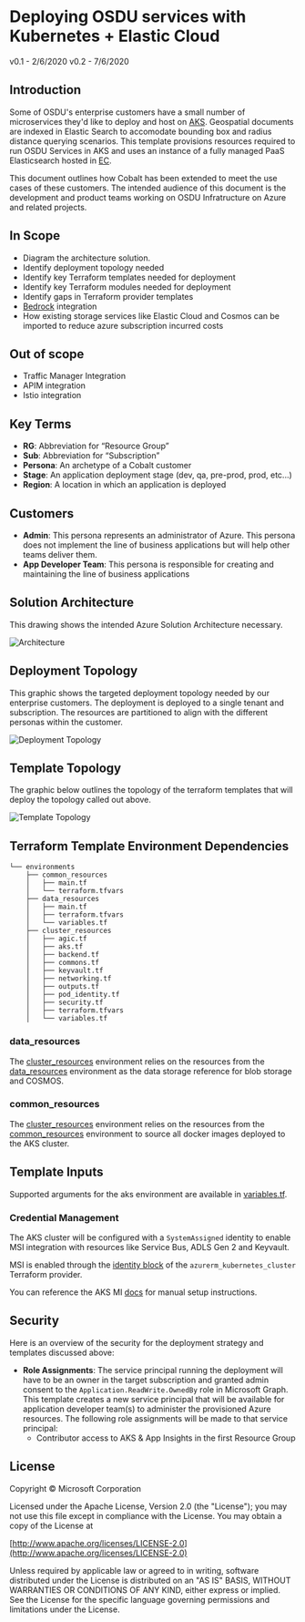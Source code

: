 # Deploying OSDU services with Kubernetes + Elastic Cloud

v0.1 - 2/6/2020
v0.2 - 7/6/2020

## Introduction

Some of OSDU's enterprise customers have a small number of microservices they'd like to deploy and host on [AKS](https://docs.microsoft.com/en-us/azure/aks/). Geospatial documents are indexed in Elastic Search to accomodate bounding box and radius distance querying scenarios. This template provisions resources required to run OSDU Services in AKS and uses an instance of a fully managed PaaS Elasticsearch hosted in [EC](https://www.elastic.co/cloud/).

This document outlines how Cobalt has been extended to meet the use cases of these customers. The intended audience of this document is the development and product teams working on OSDU Infratructure on Azure and related projects.

## In Scope

- Diagram the architecture solution.
- Identify deployment topology needed
- Identify key Terraform templates needed for deployment
- Identify key Terraform modules needed for deployment
- Identify gaps in Terraform provider templates
- [Bedrock](https://github.com/microsoft/bedrock) integration
- How existing storage services like Elastic Cloud and Cosmos can be imported to reduce azure subscription incurred costs

## Out of scope

- Traffic Manager Integration
- APIM integration
- Istio integration

## Key Terms
- **RG**: Abbreviation for “Resource Group”
- **Sub**: Abbreviation for “Subscription”
- **Persona**: An archetype of a Cobalt customer
- **Stage**: An application deployment stage (dev, qa, pre-prod, prod, etc...)
- **Region**: A location in which an application is deployed


## Customers
- **Admin**: This persona represents an administrator of Azure. This persona does not implement the line of business applications but will help other teams deliver them.
- **App Developer Team**: This persona is responsible for creating and maintaining the line of business applications

## Solution Architecture

This drawing shows the intended Azure Solution Architecture necessary.

![Architecture](images/architecture.png "Architecture")

## Deployment Topology

This graphic shows the targeted deployment topology needed by our enterprise customers. The deployment is deployed to a single tenant and subscription. The resources are partitioned to align with the different personas within the customer.

![Deployment Topology](images/topology.png "Deployment Topology")

## Template Topology

The graphic below outlines the topology of the terraform templates that will deploy the topology called out above.

![Template Topology](images/template.png "Template Topology")

## Terraform Template Environment Dependencies

```
└── environments
    ├── common_resources
    │   ├── main.tf
    │   └── terraform.tfvars
    ├── data_resources
    │   ├── main.tf
    │   ├── terraform.tfvars
    │   └── variables.tf
    ├── cluster_resources
    │   ├── agic.tf
    │   ├── aks.tf
    │   ├── backend.tf
    │   ├── commons.tf
    │   ├── keyvault.tf
    │   ├── networking.tf
    │   ├── outputs.tf
    │   ├── pod_identity.tf
    │   ├── security.tf
    │   ├── terraform.tfvars
    │   └── variables.tf
```
### data_resources

The [cluster_resources](../../environments/cluster_resources/variables.tf) environment relies on the resources from the [data_resources](../../environments/data_resources/variables.tf) environment as the data storage reference for blob storage and COSMOS. 

### common_resources

The [cluster_resources](../../environments/cluster_resources/variables.tf) environment relies on the resources from the [common_resources](../../environments/common_resources/variables.tf) environment to source all docker images deployed to the AKS cluster.

## Template Inputs
Supported arguments for the aks environment are available in [variables.tf](../../environments/cluster_resources/variables.tf).

### Credential Management

The AKS cluster will be configured with a `SystemAssigned` identity to enable MSI integration with resources like Service Bus, ADLS Gen 2 and Keyvault. 

MSI is enabled through the [identity block](https://www.terraform.io/docs/providers/azurerm/r/kubernetes_cluster.html#type-2) of the `azurerm_kubernetes_cluster` Terraform provider.

You can reference the AKS MI [docs](https://docs.microsoft.com/en-us/azure/aks/use-managed-identity) for manual setup instructions.

## Security

Here is an overview of the security for the deployment strategy and templates discussed above:

- **Role Assignments**: The service principal running the deployment will have to be an owner in the target subscription and granted admin consent to the `Application.ReadWrite.OwnedBy` role in Microsoft Graph. This template creates a new service principal that will be available for application developer team(s) to administer the provisioned Azure resources. The following role assignments will be made to that service principal:
  - Contributor access to AKS & App Insights in the first Resource Group


## License
Copyright © Microsoft Corporation

Licensed under the Apache License, Version 2.0 (the "License");
you may not use this file except in compliance with the License.
You may obtain a copy of the License at 

[http://www.apache.org/licenses/LICENSE-2.0](http://www.apache.org/licenses/LICENSE-2.0)

Unless required by applicable law or agreed to in writing, software
distributed under the License is distributed on an "AS IS" BASIS,
WITHOUT WARRANTIES OR CONDITIONS OF ANY KIND, either express or implied.
See the License for the specific language governing permissions and
limitations under the License.